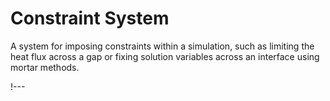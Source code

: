 # Constraint System

A system for imposing constraints within a simulation, such as limiting the heat flux across
a gap or fixing solution variables across an interface using mortar methods.

!---
